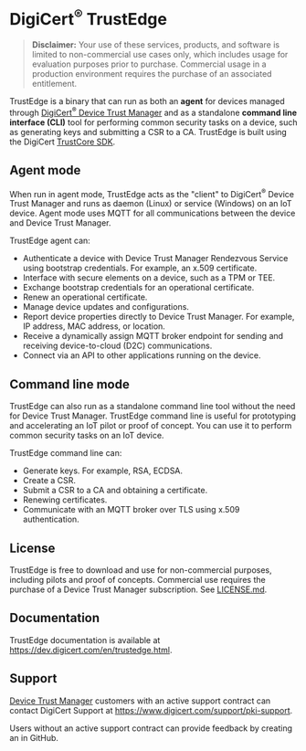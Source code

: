 # DigiCert<sup>®</sup> TrustEdge

> **Disclaimer:** Your use of these services, products, and software is limited to non-commercial use cases only, which includes usage for evaluation purposes prior to purchase. Commercial usage in a production environment requires the purchase of an associated entitlement.

TrustEdge is a binary that can run as both an **agent** for devices managed through [DigiCert<sup>®</sup> Device Trust Manager](https://www.digicert.com/device-trust-manager) and as a standalone **command line interface (CLI)** tool for performing common security tasks on a device, such as generating keys and submitting a CSR to a CA. TrustEdge is built using the DigiCert [TrustCore SDK](https://www.digicert.com/iot/trustcore-sdk).

## Agent mode

When run in agent mode, TrustEdge acts as the "client" to DigiCert<sup>®</sup> Device Trust Manager and runs as daemon (Linux) or service (Windows) on an IoT device. Agent mode uses MQTT for all communications between the device and Device Trust Manager.

TrustEdge agent can:

- Authenticate a device with Device Trust Manager Rendezvous Service using bootstrap credentials. For example, an x.509 certificate.
- Interface with secure elements on a device, such as a TPM or TEE.
- Exchange bootstrap credentials for an operational certificate.
- Renew an operational certificate.
- Manage device updates and configurations.
- Report device properties directly to Device Trust Manager. For example, IP address, MAC address, or location.
- Receive a dynamically assign MQTT broker endpoint for sending and receiving device-to-cloud (D2C) communications.
- Connect via an API to other applications running on the device.

## Command line mode

TrustEdge can also run as a standalone command line tool without the need for Device Trust Manager. TrustEdge command line is useful for prototyping and accelerating an IoT pilot or proof of concept. You can use it to perform common security tasks on an IoT device.

TrustEdge command line can:

- Generate keys. For example, RSA, ECDSA.
- Create a CSR.
- Submit a CSR to a CA and obtaining a certificate.
- Renewing certificates.
- Communicate with an MQTT broker over TLS using x.509 authentication.

## License

TrustEdge is free to download and use for non-commercial purposes, including pilots and proof of concepts. Commercial use requires the purchase of a Device Trust Manager subscription. See [LICENSE.md](LICENSE.md)</a>.

## Documentation

TrustEdge documentation is available at https://dev.digicert.com/en/trustedge.html.

## Support

[Device Trust Manager](https://www.digicert.com/device-trust-manager) customers with an active support contract can contact DigiCert Support at https://www.digicert.com/support/pki-support.

Users without an active support contract can provide feedback by creating an in GitHub.